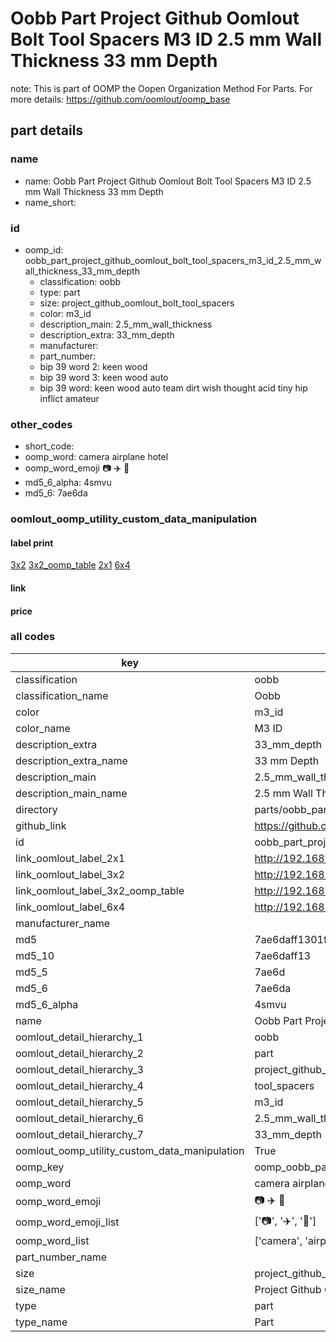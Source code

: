 # Oobb Part Project Github Oomlout Bolt Tool Spacers M3 ID 2.5 mm Wall Thickness 33 mm Depth  

note: This is part of OOMP the Oopen Organization Method For Parts. For more details: https://github.com/oomlout/oomp_base

##  part details
  







### name
* name: Oobb Part Project Github Oomlout Bolt Tool Spacers M3 ID 2.5 mm Wall Thickness 33 mm Depth
* name_short: 
### id
* oomp_id: oobb_part_project_github_oomlout_bolt_tool_spacers_m3_id_2.5_mm_wall_thickness_33_mm_depth
  * classification: oobb
  * type: part
  * size: project_github_oomlout_bolt_tool_spacers
  * color: m3_id
  * description_main: 2.5_mm_wall_thickness
  * description_extra: 33_mm_depth
  * manufacturer: 
  * part_number: 
  * bip 39 word 2: keen wood
  * bip 39 word 3: keen wood auto
  * bip 39 word: keen wood auto team dirt wish thought acid tiny hip inflict amateur

### other_codes
* short_code: 
* oomp_word: camera airplane hotel
* oomp_word_emoji :camera: :airplane: :hotel:
* md5_6_alpha: 4smvu
* md5_6: 7ae6da






### oomlout_oomp_utility_custom_data_manipulation
#### label print
[3x2](http://192.168.1.245:1112/?label=oomp%204smvu)
[3x2_oomp_table](http://192.168.1.108:1112/?label=oomp%204smvu)
[2x1](http://192.168.1.242:1112/?label=oomp%204smvu)
[6x4](http://192.168.1.55:1112/?label=oomp%204smvu)    

#### link

                              

#### price







### all codes 
| key | value |  
| --- | --- |  
| classification | oobb |  
| classification_name | Oobb |  
| color | m3_id |  
| color_name | M3 ID |  
| description_extra | 33_mm_depth |  
| description_extra_name | 33 mm Depth |  
| description_main | 2.5_mm_wall_thickness |  
| description_main_name | 2.5 mm Wall Thickness |  
| directory | parts/oobb_part_project_github_oomlout_bolt_tool_spacers_m3_id_2.5_mm_wall_thickness_33_mm_depth |  
| github_link | https://github.com/oomlout/oomlout_oomp_part_src/tree/main/parts/oobb_part_project_github_oomlout_bolt_tool_spacers_m3_id_2.5_mm_wall_thickness_33_mm_depth |  
| id | oobb_part_project_github_oomlout_bolt_tool_spacers_m3_id_2.5_mm_wall_thickness_33_mm_depth |  
| link_oomlout_label_2x1 | http://192.168.1.242:1112/?label=oomp%204smvu |  
| link_oomlout_label_3x2 | http://192.168.1.245:1112/?label=oomp%204smvu |  
| link_oomlout_label_3x2_oomp_table | http://192.168.1.108:1112/?label=oomp%204smvu |  
| link_oomlout_label_6x4 | http://192.168.1.55:1112/?label=oomp%204smvu |  
| manufacturer_name |  |  
| md5 | 7ae6daff1301fc1ff21f5dea1f3f4bcd |  
| md5_10 | 7ae6daff13 |  
| md5_5 | 7ae6d |  
| md5_6 | 7ae6da |  
| md5_6_alpha | 4smvu |  
| name | Oobb Part Project Github Oomlout Bolt Tool Spacers M3 ID 2.5 mm Wall Thickness 33 mm Depth |  
| oomlout_detail_hierarchy_1 | oobb |  
| oomlout_detail_hierarchy_2 | part |  
| oomlout_detail_hierarchy_3 | project_github_bolt |  
| oomlout_detail_hierarchy_4 | tool_spacers |  
| oomlout_detail_hierarchy_5 | m3_id |  
| oomlout_detail_hierarchy_6 | 2.5_mm_wall_thickness |  
| oomlout_detail_hierarchy_7 | 33_mm_depth |  
| oomlout_oomp_utility_custom_data_manipulation | True |  
| oomp_key | oomp_oobb_part_project_github_oomlout_bolt_tool_spacers_m3_id_2.5_mm_wall_thickness_33_mm_depth |  
| oomp_word | camera airplane hotel |  
| oomp_word_emoji | :camera: :airplane: :hotel: |  
| oomp_word_emoji_list | [':camera:', ':airplane:', ':hotel:'] |  
| oomp_word_list | ['camera', 'airplane', 'hotel'] |  
| part_number_name |  |  
| size | project_github_oomlout_bolt_tool_spacers |  
| size_name | Project Github Oomlout Bolt Tool Spacers |  
| type | part |  
| type_name | Part |  
